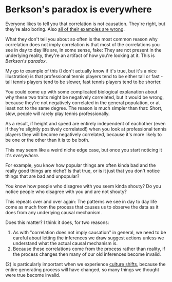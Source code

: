 # Berkson's paradox is everywhere

Everyone likes to tell you that correlation is not causation. They're right, but they're also boring. Also [all of their examples are wrong](https://www.drmaciver.com/2014/05/spurious-correlations-and-causation/).

What they don't tell you about so often is the most common reason why correlation does not imply correlation is that most of the correlations you see in day to day life are, in some sense, fake: They are not present in the underlying reality, they're an artifact of how you're looking at it. This is *Berkson's paradox*.

My go to example of this (I don't actually know if it's true, but it's a nice illustration) is that professional tennis players tend to be either tall or fast - tall tennis players tend to be slower, fast tennis players tend to be shorter.

You could come up with some complicated biological explanation about why these two traits might be negatively correlated, but it would be wrong, because they're not negatively correlated in the general population, or at least not to the same degree. The reason is much simpler than that: Short, slow, people will rarely play tennis professionally.

As a result, if height and speed are entirely independent of eachother (even if they're slightly positively correlated!) when you look at professional tennis players they will become negatively correlated, because it's more likely to be one or the other than it is to be both.

This may seem like a weird niche edge case, but once you start noticing it it's *everywhere*.

For example, you know how popular things are often kinda bad and the really good things are niche? Is that true, or is it just that you don't notice things that are bad and unpopular?

You know how people who disagree with you seem kinda shouty? Do you notice people who disagree with you and are not shouty?

This repeats over and over again: The patterns we see in day to day life come as much from the process that causes us to observe the data as it does from any underlying causal mechanism.

Does this matter? I think it does, for two reasons:

1. As with "correlation does not imply causation" in general, we need to be careful about letting the inferences we draw suggest actions unless we understand what the actual causal mechanism is.
2. Because these correlations come from the process rather than reality, if the process changes then many of our old inferences become invalid.

(2) is particularly important when we experience [culture shifts](https://notebook.drmaciver.com/posts/2020-02-28-06:33.html), because the entire generating process will have changed, so many things we thought were true become invalid.
